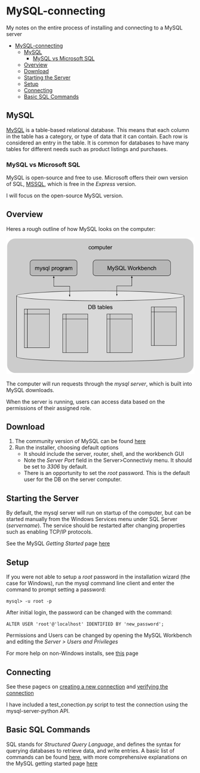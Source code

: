 # MySQL-connecting

My notes on the entire process of installing and connecting to a MySQL server

- [MySQL-connecting](#mysql-connecting)
  - [MySQL](#mysql)
    - [MySQL vs Microsoft SQL](#mysql-vs-microsoft-sql)
  - [Overview](#overview)
  - [Download](#download)
  - [Starting the Server](#starting-the-server)
  - [Setup](#setup)
  - [Connecting](#connecting)
  - [Basic SQL Commands](#basic-sql-commands)

## MySQL

[MySQL](https://www.mysql.com/) is a table-based relational database. This means that each column in the table has a category, or type of data that it can contain. Each row is considered an entry in the table. It is common for databases to have many tables for different needs such as product listings and purchases.

### MySQL vs Microsoft SQL

MySQL is open-source and free to use. Microsoft offers their own version of SQL, [MSSQL](https://www.microsoft.com/en-us/sql-server/sql-server-2019), which is free in the *Express* version.

I will focus on the open-source MySQL version.

## Overview

Heres a rough outline of how MySQL looks on the computer:

![mysql](./imgs/mysql.png)

The computer will run requests through the *mysql server*, which is built into MySQL downloads.

When the server is running, users can access data based on the permissions of their assigned role.

## Download

1. The community version of MySQL can be found [here](https://dev.mysql.com/downloads/installer/)
2. Run the installer, choosing default options
   - It should include the server, router, shell, and the workbench GUI
   - Note the *Server Port* field in the Server>Connectiviy menu. It should be set to *3306* by default.
   - There is an opportunity to set the *root* password. This is the default user for the DB on the server computer.

## Starting the Server

By default, the mysql server will run on startup of the computer, but can be started manually from the Windows Services menu under SQL Server (*servername*). The service should be restarted after changing properties such as enabling TCP/IP protocols.

See the MySQL *Getting Started* page [here](https://dev.mysql.com/doc/mysql-getting-started/en/)

## Setup

If you were not able to setup a *root* password in the installation wizard (the case for Windows), run the mysql command line client and enter the command to prompt setting a password:

```shell
mysql> -u root -p
```

After initial login, the password can be changed with the command:

```shell
ALTER USER 'root'@'localhost' IDENTIFIED BY 'new_password';
```

Permissions and Users can be changed by opening the MySQL Workbench and editing the *Server > Users and Privileges*

For more help on non-Windows installs, see [this](https://dev.mysql.com/doc/mysql-getting-started/en/) page

## Connecting

See these pagecs on [creating a new connection](https://dev.mysql.com/doc/workbench/en/wb-mysql-connections-new.html) and [verifying the connection](https://www.mysqltutorial.org/getting-started-with-mysql/connect-to-mysql-server/)

I have included a test_conection.py script to test the connection using the mysql-server-python API.

## Basic SQL Commands

SQL stands for *Structured Query Language*, and defines the syntax for querying databases to retrieve data, and write entries.
A basic list of commands can be found [here](./docs/commands.md), with more comprehensive explanations on the MySQL getting started page [here](https://dev.mysql.com/doc/mysql-getting-started/en/)
